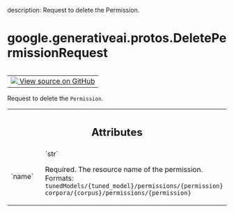 description: Request to delete the Permission.

<div itemscope itemtype="http://developers.google.com/ReferenceObject">
<meta itemprop="name" content="google.generativeai.protos.DeletePermissionRequest" />
<meta itemprop="path" content="Stable" />
</div>

# google.generativeai.protos.DeletePermissionRequest

<!-- Insert buttons and diff -->

<table class="tfo-notebook-buttons tfo-api nocontent" align="left">
<td>
  <a target="_blank" href="https://github.com/googleapis/google-cloud-python/tree/main/packages/google-ai-generativelanguage/google/ai/generativelanguage_v1beta/types/permission_service.py#L176-L189">
    <img src="https://www.tensorflow.org/images/GitHub-Mark-32px.png" />
    View source on GitHub
  </a>
</td>
</table>



Request to delete the ``Permission``.

<!-- Placeholder for "Used in" -->




<!-- Tabular view -->
 <table class="responsive fixed orange">
<colgroup><col width="214px"><col></colgroup>
<tr><th colspan="2"><h2 class="add-link">Attributes</h2></th></tr>

<tr>
<td>
`name`<a id="name"></a>
</td>
<td>
`str`

Required. The resource name of the permission. Formats:
``tunedModels/{tuned_model}/permissions/{permission}``
``corpora/{corpus}/permissions/{permission}``
</td>
</tr>
</table>



